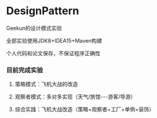 # DesignPattern

Geekun的设计模式实验

全部实验使用JDK8+IDEA15+Maven构建

个人代码和论文保存，不保证程序正确性

### 目前完成实验

1. 策略模式：飞机大战的改造

2. 观察者模式：多对多实现（天气/旅馆---游客/导游）

3. 综合实践：飞机大战改造（策略+观察者+工厂+单例+装饰）
